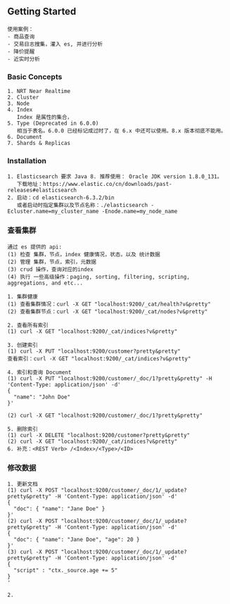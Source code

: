 ## Getting Started
    使用案例：
    - 商品查询
    - 交易日志搜集，灌入 es, 并进行分析
    - 降价提醒
    - 近实时分析
### Basic Concepts
    1. NRT Near Realtime 
    2. Cluster 
    3. Node
    4. Index
       Index 是属性的集合，
    5. Type (Deprecated in 6.0.0) 
       相当于表名。6.0.0 已经标记成过时了，在 6.x 中还可以使用。8.x 版本彻底不能用。
    6. Document
    7. Shards & Replicas
### Installation
    1. Elasticsearch 要求 Java 8. 推荐使用： Oracle JDK version 1.8.0_131。
       下载地址：https://www.elastic.co/cn/downloads/past-releases#elasticsearch 
    2. 启动：cd elasticsearch-6.3.2/bin
       或者启动时指定集群以及节点名称：./elasticsearch -Ecluster.name=my_cluster_name -Enode.name=my_node_name

### 查看集群
    通过 es 提供的 api:
    (1) 检查 集群，节点，index 健康情况，状态，以及 统计数据
    (2) 管理 集群，节点，索引，元数据
    (3) crud 操作，查询对应的index
    (4) 执行 一些高级操作：paging, sorting, filtering, scripting, aggregations, and etc...
    
    1. 集群健康
    (1) 查看集群情况：curl -X GET "localhost:9200/_cat/health?v&pretty"
    (2) 查看集群节点：curl -X GET "localhost:9200/_cat/nodes?v&pretty"
   
    2. 查看所有索引
    (1) curl -X GET "localhost:9200/_cat/indices?v&pretty"
    
    3. 创建索引
    (1) curl -X PUT "localhost:9200/customer?pretty&pretty"
    查看索引：curl -X GET "localhost:9200/_cat/indices?v&pretty"

    4. 索引和查询 Document
    (1) curl -X PUT "localhost:9200/customer/_doc/1?pretty&pretty" -H 'Content-Type: application/json' -d'
    {
      "name": "John Doe"
    }'

    (2) curl -X GET "localhost:9200/customer/_doc/1?pretty&pretty"
    
    5. 删除索引
    (1) curl -X DELETE "localhost:9200/customer?pretty&pretty"
    (2) curl -X GET "localhost:9200/_cat/indices?v&pretty"
    6. 补充：<REST Verb> /<Index>/<Type>/<ID>
   
### 修改数据
    1. 更新文档
    (1) curl -X POST "localhost:9200/customer/_doc/1/_update?pretty&pretty" -H 'Content-Type: application/json' -d'
    {
      "doc": { "name": "Jane Doe" }
    }'
    (2) curl -X POST "localhost:9200/customer/_doc/1/_update?pretty&pretty" -H 'Content-Type: application/json' -d'
    {
      "doc": { "name": "Jane Doe", "age": 20 }
    }'
    (3) curl -X POST "localhost:9200/customer/_doc/1/_update?pretty&pretty" -H 'Content-Type: application/json' -d'
    {
      "script" : "ctx._source.age += 5"
    }
    '

    2. 
    
 


      